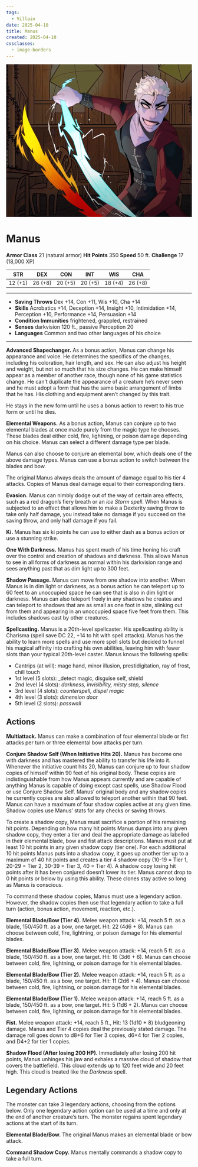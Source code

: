 ```yaml
---
tags:
  - Villain
date: 2025-04-10
title: Manus
created: 2025-04-10
cssclasses:
  - image-borders
---
```








![image.png](/images/image.png)
# Manus

**Armor Class** 21 (natural armor)
**Hit Points** 350
**Speed** 50 ft.
**Challenge** 17 (18,000 XP)

| STR     | DEX     | CON     | INT     | WIS     | CHA     |
| ------- | ------- | ------- | ------- | ------- | ------- |
| 12 (+1) | 26 (+8) | 20 (+5) | 20 (+5) | 18 (+4) | 26 (+8) |

---

- **Saving Throws** Dex +14, Con +11, Wis +10, Cha +14
- **Skills** Acrobatics +14, Deception +14, Insight +10, Intimidation +14, Perception +10, Performance +14, Persuasion +14
- **Condition Immunities** frightened, grappled, restrained
- **Senses** darkvision 120 ft., passive Perception 20
- **Languages** Common and two other languages of his choice

---

**Advanced Shapechanger.** As a bonus action, Manus can change his appearance and voice. He determines the specifics of the changes, including his coloration, hair length, and sex. He can also adjust his height and weight, but not so much that his size changes. He can make himself appear as a member of another race, though none of his game statistics change. He can’t duplicate the appearance of a creature he’s never seen and he must adopt a form that has the same basic arrangement of limbs that he has. His clothing and equipment aren’t changed by this trait.

He stays in the new form until he uses a bonus action to revert to his true form or until he dies.

**Elemental Weapons.** As a bonus action, Manus can conjure up to two elemental blades at once made purely from the magic type he chooses. These blades deal either cold, fire, lightning, or poison damage depending on his choice. Manus can select a different damage type per blade.

Manus can also choose to conjure an elemental bow, which deals one of the above damage types. Manus can use a bonus action to switch between the blades and bow.

The original Manus always deals the amount of damage equal to his tier 4 attacks. Copies of Manus deal damage equal to their corresponding tiers.

**Evasion.** Manus can nimbly dodge out of the way of certain area effects, such as a red dragon’s fiery breath or an _ice Storm spell_. When Manus is subjected to an effect that allows him to make a Dexterity saving throw to take only half damage, you instead take no damage if you succeed on the saving throw, and only half damage if you fail.

**Ki.** Manus has six ki points he can use to either dash as a bonus action or use a stunning strike.

**One With Darkness.** Manus has spent much of his time honing his craft over the control and creation of shadows and darkness. This allows Manus to see in all forms of darkness as normal within his darkvision range and sees anything past that as dim light up to 300 feet.

**Shadow Passage.** Manus can move from one shadow into another. When Manus is in dim light or darkness, as a bonus action he can teleport up to 60 feet to an unoccupied space he can see that is also in dim light or darkness. Manus can also teleport freely in any shadows he creates and can teleport to shadows that are as small as one foot in size, slinking out from them and appearing in an unoccupied space five feet from them. This includes shadows cast by other creatures.

**Spellcasting.** Manus is a 20th-level spellcaster. His spellcasting ability is Charisma (spell save DC 22, +14 to hit with spell attacks). Manus has the ability to learn more spells and use more spell slots but decided to funnel his magical affinity into crafting his own abilities, leaving him with fewer slots than your typical 20th-level caster. Manus knows the following spells:

- Cantrips (at will): mage hand, minor illusion, prestidigitation, ray of frost, chill touch
- 1st level (5 slots): _detect magic, disguise self, shield
- 2nd level (4 slots): _darkness, invisibility, misty step, silence_
- 3rd level (4 slots): _counterspell, dispel magic_
- 4th level (3 slots): _dimension door_
- 5th level (2 slots): _passwall_
## Actions

**Multiattack.** Manus can make a combination of four elemental blade or fist attacks per turn or three elemental bow attacks per turn.

**Conjure Shadow Self (When Initiative Hits 20).** Manus has become one with darkness and has mastered the ability to transfer his life into it. Whenever the initiative count hits 20, Manus can conjure up to four shadow copies of himself within 90 feet of his original body. These copies are indistinguishable from how Manus appears currently and are capable of anything Manus is capable of doing except cast spells, use Shadow Flood or use Conjure Shadow Self. Manus’ original body and any shadow copies he currently copies are also allowed to teleport another within that 90 feet. Manus can have a maximum of four shadow copies active at any given time. Shadow copies use Manus’ stats for any checks or saving throws.

To create a shadow copy, Manus must sacrifice a portion of his remaining hit points. Depending on how many hit points Manus dumps into any given shadow copy, they enter a tier and deal the appropriate damage as labelled in their elemental blade, bow and fist attack descriptions. Manus must put at least 10 hit points in any given shadow copy (tier one). For each additional 10 hit points Manus puts into a shadow copy, it goes up another tier up to a maximum of 40 hit points and creates a tier 4 shadow copy (10-19 = Tier 1, 20-29 = Tier 2, 30-39 = Tier 3, 40 = Tier 4). A shadow copy losing hit points after it has been conjured doesn’t lower its tier. Manus cannot drop to 0 hit points or below by using this ability. These clones stay active so long as Manus is conscious.

To command these shadow copies, Manus must use a legendary action. However, the shadow copies then use that legendary action to take a full turn (action, bonus action, movement, reaction, etc.).

**Elemental Blade/Bow (Tier 4).** Melee weapon attack: +14, reach 5 ft. as a blade, 150/450 ft. as a bow, one target. Hit: 22 (4d6 + 8). Manus can choose between cold, fire, lightning, or poison damage for his elemental blades.

**Elemental Blade/Bow (Tier 3).** Melee weapon attack: +14, reach 5 ft. as a blade, 150/450 ft. as a bow, one target. Hit: 16 (3d6 + 6). Manus can choose between cold, fire, lightning, or poison damage for his elemental blades.

**Elemental Blade/Bow (Tier 2).** Melee weapon attack: +14, reach 5 ft. as a blade, 150/450 ft. as a bow, one target. Hit: 11 (2d6 + 4). Manus can choose between cold, fire, lightning, or poison damage for his elemental blades.

**Elemental Blade/Bow (Tier 1).** Melee weapon attack: +14, reach 5 ft. as a blade, 150/450 ft. as a bow, one target. Hit: 5 (1d6 + 2). Manus can choose between cold, fire, lightning, or poison damage for his elemental blades.

**Fist.** Melee weapon attack: +14, reach 5 ft., Hit: 13 (1d10 + 8) bludgeoning damage. Manus and Tier 4 copies deal the previously stated damage. The damage roll goes down to d8+6 for Tier 3 copies, d6+4 for Tier 2 copies, and D4+2 for tier 1 copies.

**Shadow Flood (After losing 200 HP).** Immediately after losing 200 hit points, Manus unhinges his jaw and exhales a massive cloud of shadow that covers the battlefield. This cloud extends up to 120 feet wide and 20 feet high. This cloud is treated like the _Darkness_ spell.

## Legendary Actions

The monster can take 3 legendary actions, choosing from the options below. Only one legendary action option can be used at a time and only at the end of another creature’s turn. The monster regains spent legendary actions at the start of its turn.

**Elemental Blade/Bow.** The original Manus makes an elemental blade or bow attack.

**Command Shadow Copy.** Manus mentally commands a shadow copy to take a full turn.